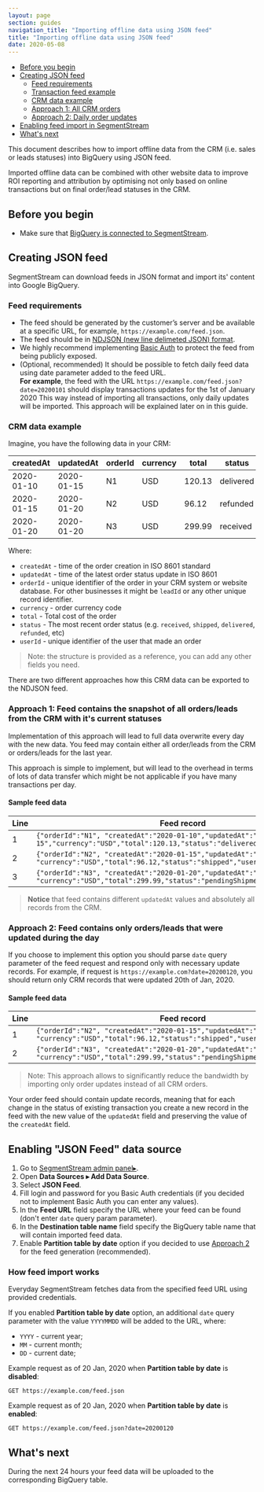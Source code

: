 ```yaml
---
layout: page
section: guides
navigation_title: "Importing offline data using JSON feed"
title: "Importing offline data using JSON feed"
date: 2020-05-08
---
```


<ul class="page-navigation">
  <li><a href="#before-you-begin">Before you begin</a></li>
  <li><a href="#creating-feed">Creating JSON feed</a>
    <ul>
      <li><a href="#feed-requirements">Feed requirements</a></li>
      <li><a href="#feed-example">Transaction feed example</a></li>
      <li><a href="#crm-data-example">CRM data example</a></li>
      <li><a href="#all-orders">Approach 1: All CRM orders</a></li>
      <li><a href="#daily-updates">Approach 2: Daily order updates</a></li>
    </ul>
  </li>
  <li><a href="#enabling-feed-import">Enabling feed import in SegmentStream</a></li>
  <li><a href="#next">What's next</a></li>
</ul>
This document describes how to import offline data from the CRM (i.e. sales or leads statuses) into BigQuery using JSON feed.

Imported offline data can be combined with other website data to improve ROI reporting and attribution by optimising not only based on online transactions but on final order/lead statuses in the CRM.

## <a name="before-you-begin"></a> Before you begin
* Make sure that [BigQuery is connected to SegmentStream](/_docs/bigquery/connecting-bigquery).

## <a name="creating-feed"></a>Creating JSON feed

SegmentStream can download feeds in JSON format and import its' content into Google BigQuery.

### <a name="#feed-requirements"></a>Feed requirements
* The feed should be generated by the customer’s server and be available at a specific URL, for example, `https://example.com/feed.json`.
* The feed should be in [NDJSON (new line delimeted JSON) format](http://ndjson.org/).
* We highly recommend implementing [Basic Auth](https://en.wikipedia.org/wiki/Basic_access_authentication) to protect the feed from being publicly exposed.
* (Optional, recommended) It should be possible to fetch daily feed data using date parameter added to the feed URL.<br/>
**For example**, the feed with the URL `https://example.com/feed.json?date=20200101` should display transactions updates for the 1st of January 2020
This way instead of importing all transactions, only daily updates will be imported. This approach will be explained later on in this guide.

### <a name="crm-data-example"></a>CRM data example

Imagine, you have the following data in your CRM:

createdAt | updatedAt | orderId | currency | total | status | userId
--- | --- | --- | --- | --- | --- | ---
2020-01-10| 2020-01-15 | N1 | USD | 120.13 | delivered | U1
2020-01-15| 2020-01-20 | N2 | USD | 96.12 | refunded | U2
2020-01-20| 2020-01-20 | N3 | USD | 299.99 | received | U3

Where:
* `createdAt` - time of the order creation in ISO 8601 standard
* `updatedAt` - time of the latest order status update in ISO 8601
* `orderId` - unique identifier of the order in your CRM system or website database. For other businesses it might be `leadId` or any other unique record identifier.
* `currency` - order currency code
* `total` - Total cost of the order
* `status` - The most recent order status (e.g. `received`, `shipped`, `delivered`, `refunded`, etc)
* `userId` - unique identifier of the user that made an order

> Note: the structure is provided as a reference, you can add any other fields you need.

There are two different approaches how this CRM data can be exported to the NDJSON feed.

### <a name="#all-orders"></a> Approach 1: Feed contains the snapshot of all orders/leads from the CRM with it's current statuses
Implementation of this approach will lead to full data overwrite every day with the new data. You feed may contain either all order/leads from the CRM or orders/leads for the last year.

This approach is simple to implement, but will lead to the overhead in terms of lots of data transfer which might be not applicable if you have many transactions per day.

#### Sample feed data

Line|Feed record|
--- | --- |
1 | `{"orderId":"N1", "createdAt":"2020-01-10","updatedAt":"2020-01-15","currency":"USD","total":120.13,"status":"delivered","userId":"U1"}`
2 | `{"orderId":"N2", "createdAt":"2020-01-15","updatedAt":"2020-01-20", "currency":"USD","total":96.12,"status":"shipped","userId":"U2"}`
3| `{"orderId":"N3", "createdAt":"2020-01-20","updatedAt":"2020-01-20", "currency":"USD","total":299.99,"status":"pendingShipment","userId":"U3"}`

> **Notice** that feed contains different `updatedAt` values and absolutely all records from the CRM.

### <a name="#daily-updates"></a> Approach 2: Feed contains only orders/leads that were updated during the day

If you choose to implement this option you should parse `date` query parameter of the feed request and respond only with necessary update records. For example, if request is `https://example.com?date=20200120`, you should return only CRM records that were updated 20th of Jan, 2020.

#### Sample feed data

Line|Feed record|
--- | --- |
1 | `{"orderId":"N2", "createdAt":"2020-01-15","updatedAt":"2020-01-20", "currency":"USD","total":96.12,"status":"shipped","userId":"U2"}`
2| `{"orderId":"N3", "createdAt":"2020-01-20","updatedAt":"2020-01-20", "currency":"USD","total":299.99,"status":"pendingShipment","userId":"U3"}`

> Note: This approach allows to significantly reduce the bandwidth by importing only order updates instead of all CRM orders.

Your order feed should contain update records, meaning that for each change in the status of existing transaction you create a new record in the feed with the new value of the `updatedAt` field and preserving the value of the `createdAt` field.

 
## <a name="enabling-feed-import"></a>Enabling "JSON Feed" data source
1. Go to [SegmentStream admin panel▸](https://admin.segmentstream.com).
2. Open **Data Sources ▸ Add Data Source**.
3. Select **JSON Feed**.
4. Fill login and password for you Basic Auth credentials (if you decided not to implement Basic Auth you can enter any values).
5. In the **Feed URL** field specify the URL where your feed can be found (don't enter `date` query param parameter).
6. In the **Destination table name** field specify the BigQuery table name that will contain imported feed data.
7. Enable **Partition table by date** option if you decided to use [Approach 2](#daily-updates) for the feed generation (recommended).

### <a name="#how-feed-import-works"></a> How feed import works

Everyday SegmentStream fetches data from the specified feed URL using provided credentials.

If you enabled **Partition table by date** option, an additional `date` query parameter with the value `YYYYMMDD` will be added to the URL, where:
* `YYYY` - current year;
* `MM` - current month;
* `DD` - current date;

Example request as of 20 Jan, 2020 when **Partition table by date** is **disabled**:

`GET https://example.com/feed.json`

Example request as of 20 Jan, 2020 when **Partition table by date** is **enabled**:

`GET https://example.com/feed.json?date=20200120`

## <a name="next"></a>What's next

During the next 24 hours your feed data will be uploaded to the corresponding BigQuery table.

